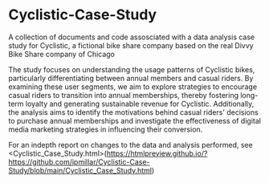 # Cyclistic-Case-Study
A collection of documents and code assosciated with a data analysis case study for Cyclistic, a fictional bike share company based on the real Divvy Bike Share company of Chicago


The study focuses on understanding the usage patterns of Cyclistic bikes, particularly differentiating between annual members and casual riders. By examining these user segments, we aim to explore strategies to encourage casual riders to transition into annual memberships, thereby fostering long-term loyalty and generating sustainable revenue for Cyclistic. Additionally, the analysis aims to identify the motivations behind casual riders' decisions to purchase annual memberships and investigate the effectiveness of digital media marketing strategies in influencing their conversion.


For an indepth report on changes to the data and analysis performed, see <Cyclistic_Case_Study.html>(https://htmlpreview.github.io/?https://github.com/ipmillar/Cyclistic-Case-Study/blob/main/Cyclistic_Case_Study.html)

